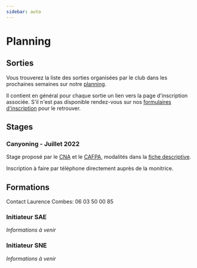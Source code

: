 ```yaml
---
sidebar: auto
---
```


# Planning

## Sorties

Vous trouverez la liste des sorties organisées par le club dans les prochaines semaines sur notre [planning](https://docs.google.com/spreadsheets/d/1QHKL_DkvibVwh7iwiAAmiIR6HJ4I3zBX1wuB1pN_f1I).

Il contient en général pour chaque sortie un lien vers la page d'inscription associée. S'il n'est pas disponible rendez-vous sur nos [formulaires d'inscription](https://docs.google.com/spreadsheets/d/1CCxeQNFOBg8ZPvDOf0c29eBKt6JQeM9VHBF4OBSsbiM) pour le retrouver.

## Stages

### Canyoning - Juillet 2022

Stage proposé par le [CNA](/) et le [CAFPA](/), modalités dans la [fiche descriptive](/stage-canyon-05-07-07-2022.pdf).

Inscription à faire par téléphone directement auprès de la monitrice.

## Formations

Contact Laurence Combes: 06 03 50 00 85

### Initiateur SAE

*Informations à venir*

### Initiateur SNE

*Informations à venir*

<!--
### Découverte Grandes Voies - Avril 2022

Stage proposé par le [CNA](/), modalités dans la [fiche descriptive](/riglos-decouverte-grandes-voies-23-26-04-2022.pdf).

Inscription et paiement directement auprès de la monitrice.

### Perfectionnement Grandes Voies - Mai 2022

Stage proposé par le [CNA](/), modalités dans la [fiche descriptive](/riglos-perfectionnement-grandes-voies-30-04-05-2022.pdf).

Inscription et paiement directement auprès de la monitrice.

### Multi-activités - Juillet 2021

Stage proposé par le [CNA](/) et le [CAFPA](/), modalités dans la [fiche descriptive](/stage-multi-activite-07-09-06-2021.jpg).

Inscription à faire par email directement auprès du moniteur.

### Canyoning - Juillet 2021

Stage proposé par le [CNA](/) et le [CAFPA](/), modalités dans la [fiche descriptive](/stage-canyon-30-31-06-2021.pdf).

Inscription à faire par email directement auprès de la monitrice.

::: danger Note
Les stages suivants sont remis à une date ultérieure cause COVID19
:::

### Escalade Jeunes - Avril 2021

Stage proposé par le [CNA](/), modalités dans la [fiche descriptive](/stage-escalade-ariege-28-30-04-2021.pdf).

Inscription à faire via notre planning, paiement directement auprès de la monitrice.

### Jeunes - Février 2020

Stage proposé par le [CNA](/).

* **Lieu**: Notre dame du Cros (Caunes Minervois)
* **Dates**: 17 et 18 février
* **Horaires et lieu de rdv**: 13h parking Leclerc Castelnaudary (coté station de lavage) retour pour 18h
* **Transport**: Véhicule 8 places (7 jeunes + monitrice)
* **Encadrement et responsable de la sortie**: Laurence Combes, monitrice diplômée d'Etat d'escalade
* **Affaires personnelles à prendre**: petit sac à dos avec gouter, eau, vêtement chaud ou coupe vent  selon météo (si mauvais temps possibilité de se rabattre sur la salle d'escalade de Carcassonne)
* **Tarif**: 48€ pour les deux aprés-midi (assurance, matériel dont chaussons d'escalade, encadrement et transport)

Paiement à effectuer par CB en ligne en suivant ce [lien](https://www.helloasso.com/associations/club-nature-aventure/evenements/stage-d-escalade-vacances-de-fevrier-2020).

:::tip
**Informations complémentaires à fournir:** adresse des parents, personne à prévenir en cas d'urgence et date de naissance de l'enfant pour la licence découverte.
:::

### Découverte - Février 2020

Stages proposés par le [CAFPA](http://pyreneiste.aude.ffcam.fr/home.html), modalités dans la [fiche descriptive](/stages-hiver-2020-cafpa.pdf).

### Découverte Grandes Voies - Avril 2020

Stage proposé par le [CNA](/), modalités dans la [fiche descriptive](/calanques-decouverte-grandes-voies-08-11-04-2020.pdf).

Inscription à faire via notre planning, paiement directement auprès de la monitrice.

### Perfectionnement Grandes Voies - Avril 2020

Stage proposé par le [CNA](/), modalités dans la [fiche descriptive](/calanques-perfectionnement-grandes-voies-04-07-04-2020.pdf).

Inscription à faire via notre planning, paiement directement auprès de la monitrice.
-->